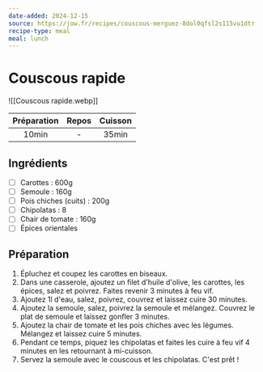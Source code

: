 ```yaml
---
date-added: 2024-12-15
source: https://jow.fr/recipes/couscous-merguez-8dol0qfsl2s115vu1dtr
recipe-type: meal
meal: lunch
---
```


# Couscous rapide

![[Couscous rapide.webp]]

| Préparation | Repos | Cuisson |
|:-----------:|:-----:|:-------:|
|    10min    |   -   |  35min  |

## Ingrédients

- [ ] Carottes : 600g
- [ ] Semoule : 160g
- [ ] Pois chiches (cuits) : 200g
- [ ] Chipolatas : 8
- [ ] Chair de tomate : 160g
- [ ] Épices orientales

## Préparation

1. Épluchez et coupez les carottes en biseaux.
2. Dans une casserole, ajoutez un filet d'huile d'olive, les carottes, les épices, salez et poivrez. Faites revenir 3 minutes à feu vif.
3. Ajoutez 1l d'eau, salez, poivrez, couvrez et laissez cuire 30 minutes.
4. Ajoutez la semoule, salez, poivrez la semoule et mélangez. Couvrez le plat de semoule et laissez gonfler 3 minutes.
5. Ajoutez la chair de tomate et les pois chiches avec les légumes. Mélangez et laissez cuire 5 minutes.
6. Pendant ce temps, piquez les chipolatas et faites les cuire à feu vif 4 minutes en les retournant à mi-cuisson.
7. Servez la semoule avec le couscous et les chipolatas. C'est prêt !
